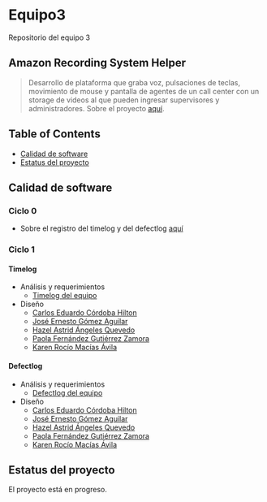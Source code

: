 # Equipo3
Repositorio del equipo 3
## Amazon Recording System Helper
> Desarrollo de plataforma que graba voz, pulsaciones de teclas, movimiento de mouse y pantalla de agentes de un call center con un storage de videos al que pueden ingresar supervisores y administradores.
> Sobre el proyecto [aquí](https://drive.google.com/file/d/1IXOJk660n73o6-zI0VxidVyq16ES7kq3/view?usp=sharing).
## Table of Contents
* [Calidad de software](#calidad-software)
* [Estatus del proyecto](#estatus-proyecto)
## Calidad de software

### Ciclo 0
* Sobre el registro del timelog y del defectlog [aquí](https://drive.google.com/file/d/1iRao2MyTk604A0ii39cE0BWNFr_WDbHV/view?usp=sharing) 

### Ciclo 1

#### Timelog
   * Análisis y requerimientos
      * [Timelog del equipo](https://docs.google.com/spreadsheets/d/13DvwayOc72XHC_vxIZaL48jOF_YHVGM6/edit#gid=1756650421)
   * Diseño 
      * [Carlos Eduardo Córdoba Hilton](https://docs.google.com/spreadsheets/d/1Vy7GwRVzHUnCqpMkoJZ0F4f3nlCesrqq/edit#gid=1756650421)
      * [José Ernesto Gómez Aguilar](https://docs.google.com/spreadsheets/d/1-1zaehYuNn9-b5hrJj7F9s1YLTfoOaGZ/edit#gid=1756650421)
      * [Hazel Astrid Ángeles Quevedo](https://docs.google.com/spreadsheets/d/1tb0w2vweLYr_HS_ra0OPoAjo1EGI7pQH/edit#gid=1756650421)
      * [Paola Fernández Gutiérrez Zamora](https://docs.google.com/spreadsheets/d/1ktxPQuKZkIoh1DWvXK5oTmZT2UPSV4I_/edit#gid=1756650421)
      * [Karen Rocío Macías Ávila](https://docs.google.com/spreadsheets/d/1-YqQs90hvGYxClA5NVurbzn5-WhqbHlk/edit#gid=1756650421)
      
#### Defectlog
   * Análisis y requerimientos
      * [Defectlog del equipo](https://docs.google.com/spreadsheets/d/13DvwayOc72XHC_vxIZaL48jOF_YHVGM6/edit#gid=658494084)
   * Diseño 
      * [Carlos Eduardo Córdoba Hilton](https://docs.google.com/spreadsheets/d/1Vy7GwRVzHUnCqpMkoJZ0F4f3nlCesrqq/edit#gid=658494084)
      * [José Ernesto Gómez Aguilar](https://docs.google.com/spreadsheets/d/1-1zaehYuNn9-b5hrJj7F9s1YLTfoOaGZ/edit#gid=658494084)
      * [Hazel Astrid Ángeles Quevedo](https://docs.google.com/spreadsheets/d/1tb0w2vweLYr_HS_ra0OPoAjo1EGI7pQH/edit#gid=658494084)
      * [Paola Fernández Gutiérrez Zamora](https://docs.google.com/spreadsheets/d/1ktxPQuKZkIoh1DWvXK5oTmZT2UPSV4I_/edit#gid=658494084)
      * [Karen Rocío Macías Ávila](https://docs.google.com/spreadsheets/d/1-YqQs90hvGYxClA5NVurbzn5-WhqbHlk/edit#gid=658494084)

## Estatus del proyecto
El proyecto está en progreso.
